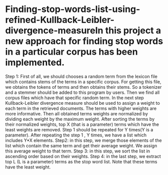 # Finding-stop-words-list-using-refined-Kullback-Leibler-divergence-measureIn this project a new approach for finding stop words in a particular corpus has been implemented. 
Step 1: First of all, we should chooses a random term from the lexicon file which contains stems of the terms in a specific corpus. For getting this file, we obtains the tokens of terms and then obtains their stems. So a tokenizer and a stemmer should be added to this program by users.  Then we find all corpus files which have that specific random term. In the next step Kullback-Leibler divergence measure should be used to assign a weight to each term in the retrieved documents. The terms with higher weights are more informative. Then all obtained terms weights are normalized by dividing each weight by the maximum weight. After sorting the terms by their normalized weights, top X (that is a parameter) terms which have the least weights are removed.
Step 1 should be repeated for Y times(Y is a parameter).
After repeating the step 1 , Y times, we have a list which includes Y*X elements.
Step2: in this step, we merge those elements of the list which contain the same term and get their average weight. We assign this average weight to that term.
Step 3: in this step, we sort the list in ascending order based on their weights.
Step 4: in the last step, we extract top L (L is a parameter) terms as the stop word list. Note that these terms have the least weight.
